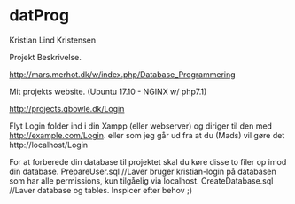 # datProg
Kristian Lind Kristensen

Projekt Beskrivelse.

http://mars.merhot.dk/w/index.php/Database_Programmering

Mit projekts website. (Ubuntu 17.10 - NGINX w/ php7.1)

http://projects.qbowle.dk/Login

Flyt Login folder ind i din Xampp (eller webserver) og diriger til den med http://example.com/Login.
eller som jeg går ud fra at du (Mads) vil gøre det http://localhost/Login

For at forberede din database til projektet skal du køre disse to filer op imod din database.
PrepareUser.sql //Laver bruger kristian-login på databasen som har alle permissions, kun tilgåelig via localhost.
CreateDatabase.sql //Laver database og tables. Inspicer efter behov ;)